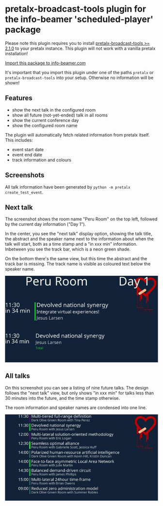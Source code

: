 # pretalx-broadcast-tools plugin for the info-beamer 'scheduled-player' package

Please note this plugin requires you to install
[pretalx-broadcast-tools >= 2.1.0](https://github.com/Kunsi/pretalx-plugin-broadcast-tools)
to your pretalx instance. This plugin will not work with a vanilla
pretalx installation!

[Import this package to info-beamer.com](https://info-beamer.com/use?url=https%3A%2F%2Fgithub.com%2FKunsi%2Fscheduled-plugin-pretalx-broadcast-tools.git)

It's important that you import this plugin under one of the paths
`pretalx` or `pretalx-broadcast-tools` into your setup. Otherwise
no information will be shown!

## Features

* show the next talk in the configured room
* show all future (not-yet-ended) talk in all rooms
* show the current conference day
* show the configured room name

The plugin will automatically fetch related information from pretalx
itself. This includes:

* event start date
* event end date
* track information and colours

## Screenshots

All talk information have been generated by
`python -m pretalx create_test_event`.

## Next talk

The screenshot shows the room name "Peru Room" on the top left, followed
by the current day information ("Day 1").

In the center, you see the "next talk" display option, showing the talk
title, the abstract and the speaker name next to the information about
when the talk will start, both as a time stamp and a "in xxx min"
information. Inbetween you see the track bar, which is a neon green shade.

On the bottom there's the same view, but this time the abstract and the
track bar is missing. The track name is visible as coloured text below
the speaker name.

[![Screenshot showing the above mentioned screen](next_thumb.jpg)](next_talk.jpg)

## All talks

On this screenshot you can see a listing of nine future talks. The design
follows the "next talk" view, but only shows "in xxx min" for talks less
than 30 minutes into the future, and the time stamp otherwise.

The room information and speaker names are condensed into one line.

[![Screenshot showing the above mentioned screen](all_thumb.jpg)](all_talks.jpg)
